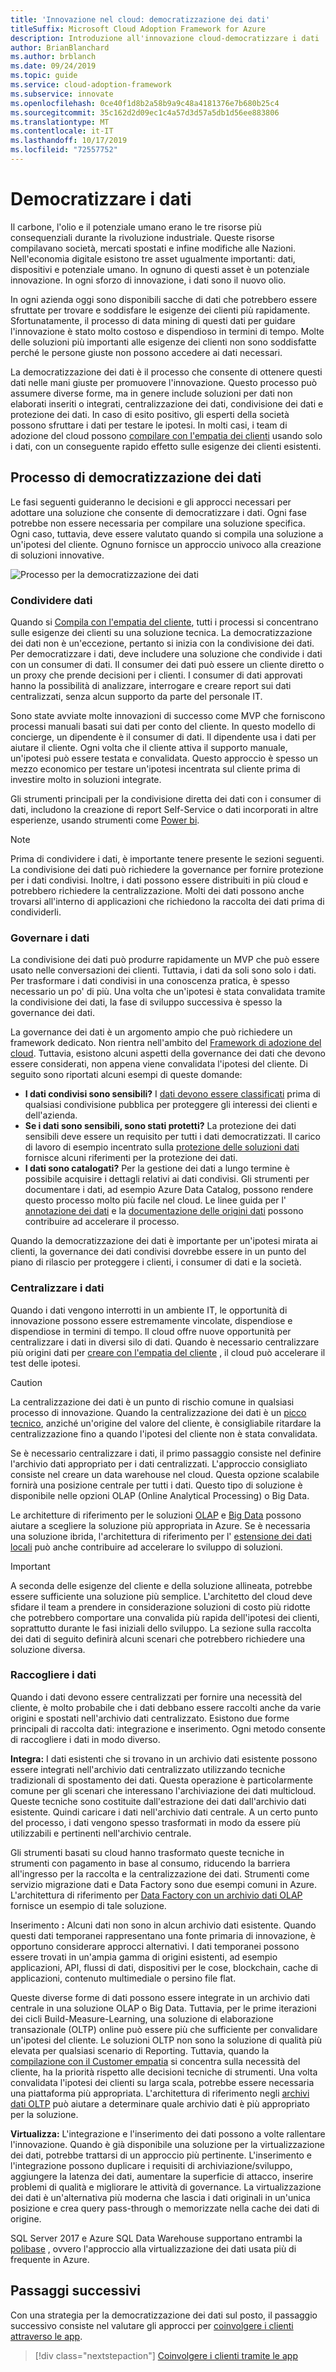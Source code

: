 ```yaml
---
title: 'Innovazione nel cloud: democratizzazione dei dati'
titleSuffix: Microsoft Cloud Adoption Framework for Azure
description: Introduzione all'innovazione cloud-democratizzare i dati
author: BrianBlanchard
ms.author: brblanch
ms.date: 09/24/2019
ms.topic: guide
ms.service: cloud-adoption-framework
ms.subservice: innovate
ms.openlocfilehash: 0ce40f1d8b2a58b9a9c48a4181376e7b680b25c4
ms.sourcegitcommit: 35c162d2d09ec1c4a57d3d57a5db1d56ee883806
ms.translationtype: MT
ms.contentlocale: it-IT
ms.lasthandoff: 10/17/2019
ms.locfileid: "72557752"
---
```

# <a name="democratize-data"></a>Democratizzare i dati

Il carbone, l'olio e il potenziale umano erano le tre risorse più consequenziali durante la rivoluzione industriale. Queste risorse compilavano società, mercati spostati e infine modifiche alle Nazioni. Nell'economia digitale esistono tre asset ugualmente importanti: dati, dispositivi e potenziale umano. In ognuno di questi asset è un potenziale innovazione. In ogni sforzo di innovazione, i dati sono il nuovo olio.

In ogni azienda oggi sono disponibili sacche di dati che potrebbero essere sfruttate per trovare e soddisfare le esigenze dei clienti più rapidamente. Sfortunatamente, il processo di data mining di questi dati per guidare l'innovazione è stato molto costoso e dispendioso in termini di tempo. Molte delle soluzioni più importanti alle esigenze dei clienti non sono soddisfatte perché le persone giuste non possono accedere ai dati necessari.

La democratizzazione dei dati è il processo che consente di ottenere questi dati nelle mani giuste per promuovere l'innovazione. Questo processo può assumere diverse forme, ma in genere include soluzioni per dati non elaborati inseriti o integrati, centralizzazione dei dati, condivisione dei dati e protezione dei dati. In caso di esito positivo, gli esperti della società possono sfruttare i dati per testare le ipotesi. In molti casi, i team di adozione del cloud possono [compilare con l'empatia dei clienti](./build.md) usando solo i dati, con un conseguente rapido effetto sulle esigenze dei clienti esistenti.

## <a name="process-of-democratizing-data"></a>Processo di democratizzazione dei dati

Le fasi seguenti guideranno le decisioni e gli approcci necessari per adottare una soluzione che consente di democratizzare i dati. Ogni fase potrebbe non essere necessaria per compilare una soluzione specifica. Ogni caso, tuttavia, deve essere valutato quando si compila una soluzione a un'ipotesi del cliente. Ognuno fornisce un approccio univoco alla creazione di soluzioni innovative.

![Processo per la democratizzazione dei dati](../../_images/innovate/democratize-data.png)

### <a name="share-data"></a>Condividere dati

Quando si [Compila con l'empatia del cliente](./build.md), tutti i processi si concentrano sulle esigenze dei clienti su una soluzione tecnica. La democratizzazione dei dati non è un'eccezione, pertanto si inizia con la condivisione dei dati. Per democratizzare i dati, deve includere una soluzione che condivide i dati con un consumer di dati. Il consumer dei dati può essere un cliente diretto o un proxy che prende decisioni per i clienti. I consumer di dati approvati hanno la possibilità di analizzare, interrogare e creare report sui dati centralizzati, senza alcun supporto da parte del personale IT.

Sono state avviate molte innovazioni di successo come MVP che forniscono processi manuali basati sui dati per conto del cliente. In questo modello di concierge, un dipendente è il consumer di dati. Il dipendente usa i dati per aiutare il cliente. Ogni volta che il cliente attiva il supporto manuale, un'ipotesi può essere testata e convalidata. Questo approccio è spesso un mezzo economico per testare un'ipotesi incentrata sul cliente prima di investire molto in soluzioni integrate.

Gli strumenti principali per la condivisione diretta dei dati con i consumer di dati, includono la creazione di report Self-Service o dati incorporati in altre esperienze, usando strumenti come [Power bi](https://docs.microsoft.com/power-bi).

> [!NOTE]
> Prima di condividere i dati, è importante tenere presente le sezioni seguenti. La condivisione dei dati può richiedere la governance per fornire protezione per i dati condivisi. Inoltre, i dati possono essere distribuiti in più cloud e potrebbero richiedere la centralizzazione. Molti dei dati possono anche trovarsi all'interno di applicazioni che richiedono la raccolta dei dati prima di condividerli.

### <a name="govern-data"></a>Governare i dati

La condivisione dei dati può produrre rapidamente un MVP che può essere usato nelle conversazioni dei clienti. Tuttavia, i dati da soli sono solo i dati. Per trasformare i dati condivisi in una conoscenza pratica, è spesso necessario un po' di più. Una volta che un'ipotesi è stata convalidata tramite la condivisione dei dati, la fase di sviluppo successiva è spesso la governance dei dati.

La governance dei dati è un argomento ampio che può richiedere un framework dedicato. Non rientra nell'ambito del [Framework di adozione del cloud](../../index.md). Tuttavia, esistono alcuni aspetti della governance dei dati che devono essere considerati, non appena viene convalidata l'ipotesi del cliente. Di seguito sono riportati alcuni esempi di queste domande:

- **I dati condivisi sono sensibili?** I [dati devono essere classificati](../../govern/policy-compliance/data-classification.md) prima di qualsiasi condivisione pubblica per proteggere gli interessi dei clienti e dell'azienda.
- **Se i dati sono sensibili, sono stati protetti?** La protezione dei dati sensibili deve essere un requisito per tutti i dati democratizzati. Il carico di lavoro di esempio incentrato sulla [protezione delle soluzioni dati](https://docs.microsoft.com/azure/architecture/data-guide/scenarios/securing-data-solutions.md) fornisce alcuni riferimenti per la protezione dei dati.
- **I dati sono catalogati?** Per la gestione dei dati a lungo termine è possibile acquisire i dettagli relativi ai dati condivisi. Gli strumenti per documentare i dati, ad esempio Azure Data Catalog, possono rendere questo processo molto più facile nel cloud. Le linee guida per l' [annotazione dei dati](https://docs.microsoft.com/azure/data-catalog/data-catalog-how-to-annotate) e la [documentazione delle origini dati](https://docs.microsoft.com/azure/data-catalog/data-catalog-how-to-documentation) possono contribuire ad accelerare il processo.

Quando la democratizzazione dei dati è importante per un'ipotesi mirata ai clienti, la governance dei dati condivisi dovrebbe essere in un punto del piano di rilascio per proteggere i clienti, i consumer di dati e la società.

### <a name="centralize-data"></a>Centralizzare i dati

Quando i dati vengono interrotti in un ambiente IT, le opportunità di innovazione possono essere estremamente vincolate, dispendiose e dispendiose in termini di tempo. Il cloud offre nuove opportunità per centralizzare i dati in diversi silo di dati. Quando è necessario centralizzare più origini dati per [creare con l'empatia del cliente](./build.md) , il cloud può accelerare il test delle ipotesi.

> [!CAUTION]
> La centralizzazione dei dati è un punto di rischio comune in qualsiasi processo di innovazione. Quando la centralizzazione dei dati è un [picco tecnico](./build.md#reduce-complexity-and-delay-technical-spikes), anziché un'origine del valore del cliente, è consigliabile ritardare la centralizzazione fino a quando l'ipotesi del cliente non è stata convalidata.

Se è necessario centralizzare i dati, il primo passaggio consiste nel definire l'archivio dati appropriato per i dati centralizzati. L'approccio consigliato consiste nel creare un data warehouse nel cloud. Questa opzione scalabile fornirà una posizione centrale per tutti i dati. Questo tipo di soluzione è disponibile nelle opzioni OLAP (Online Analytical Processing) o Big Data.

Le architetture di riferimento per le soluzioni [OLAP](https://docs.microsoft.com/azure/architecture/data-guide/relational-data/online-analytical-processing) e [Big Data](https://docs.microsoft.com/azure/architecture/data-guide/big-data) possono aiutare a scegliere la soluzione più appropriata in Azure. Se è necessaria una soluzione ibrida, l'architettura di riferimento per l' [estensione dei dati locali](https://docs.microsoft.com/azure/architecture/data-guide/scenarios/hybrid-on-premises-and-cloud) può anche contribuire ad accelerare lo sviluppo di soluzioni.

> [!IMPORTANT]
> A seconda delle esigenze del cliente e della soluzione allineata, potrebbe essere sufficiente una soluzione più semplice. L'architetto del cloud deve sfidare il team a prendere in considerazione soluzioni di costo più ridotte che potrebbero comportare una convalida più rapida dell'ipotesi dei clienti, soprattutto durante le fasi iniziali dello sviluppo. La sezione sulla raccolta dei dati di seguito definirà alcuni scenari che potrebbero richiedere una soluzione diversa.

### <a name="collect-data"></a>Raccogliere i dati

Quando i dati devono essere centralizzati per fornire una necessità del cliente, è molto probabile che i dati debbano essere raccolti anche da varie origini e spostati nell'archivio dati centralizzato. Esistono due forme principali di raccolta dati: integrazione e inserimento. Ogni metodo consente di raccogliere i dati in modo diverso.

**Integra:** I dati esistenti che si trovano in un archivio dati esistente possono essere integrati nell'archivio dati centralizzato utilizzando tecniche tradizionali di spostamento dei dati. Questa operazione è particolarmente comune per gli scenari che interessano l'archiviazione dei dati multicloud. Queste tecniche sono costituite dall'estrazione dei dati dall'archivio dati esistente. Quindi caricare i dati nell'archivio dati centrale. A un certo punto del processo, i dati vengono spesso trasformati in modo da essere più utilizzabili e pertinenti nell'archivio centrale.

Gli strumenti basati su cloud hanno trasformato queste tecniche in strumenti con pagamento in base al consumo, riducendo la barriera all'ingresso per la raccolta e la centralizzazione dei dati. Strumenti come servizio migrazione dati e Data Factory sono due esempi comuni in Azure. L'architettura di riferimento per [Data Factory con un archivio dati OLAP](https://docs.microsoft.com/azure/architecture/data-guide/relational-data/etl) fornisce un esempio di tale soluzione.

Inserimento **:** Alcuni dati non sono in alcun archivio dati esistente. Quando questi dati temporanei rappresentano una fonte primaria di innovazione, è opportuno considerare approcci alternativi. I dati temporanei possono essere trovati in un'ampia gamma di origini esistenti, ad esempio applicazioni, API, flussi di dati, dispositivi per le cose, blockchain, cache di applicazioni, contenuto multimediale o persino file flat.

Queste diverse forme di dati possono essere integrate in un archivio dati centrale in una soluzione OLAP o Big Data. Tuttavia, per le prime iterazioni dei cicli Build-Measure-Learning, una soluzione di elaborazione transazionale (OLTP) online può essere più che sufficiente per convalidare un'ipotesi del cliente. Le soluzioni OLTP non sono la soluzione di qualità più elevata per qualsiasi scenario di Reporting. Tuttavia, quando la [compilazione con il Customer empatia](./build.md) si concentra sulla necessità del cliente, ha la priorità rispetto alle decisioni tecniche di strumenti. Una volta convalidata l'ipotesi dei clienti su larga scala, potrebbe essere necessaria una piattaforma più appropriata. L'architettura di riferimento negli [archivi dati OLTP](https://docs.microsoft.com/azure/architecture/data-guide/relational-data/online-transaction-processing) può aiutare a determinare quale archivio dati è più appropriato per la soluzione.

**Virtualizza:** L'integrazione e l'inserimento dei dati possono a volte rallentare l'innovazione. Quando è già disponibile una soluzione per la virtualizzazione dei dati, potrebbe trattarsi di un approccio più pertinente. L'inserimento e l'integrazione possono duplicare i requisiti di archiviazione/sviluppo, aggiungere la latenza dei dati, aumentare la superficie di attacco, inserire problemi di qualità e migliorare le attività di governance. La virtualizzazione dei dati è un'alternativa più moderna che lascia i dati originali in un'unica posizione e crea query pass-through o memorizzate nella cache dei dati di origine.

SQL Server 2017 e Azure SQL Data Warehouse supportano entrambi la [polibase](/sql/relational-databases/polybase/polybase-guide) , ovvero l'approccio alla virtualizzazione dei dati usata più di frequente in Azure.

## <a name="next-steps"></a>Passaggi successivi

Con una strategia per la democratizzazione dei dati sul posto, il passaggio successivo consiste nel valutare gli approcci per [coinvolgere i clienti attraverso le app](./apps.md).

> [!div class="nextstepaction"]
> [Coinvolgere i clienti tramite le app](./apps.md)

